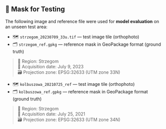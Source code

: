 ## 🧪 Mask for Testing

The following image and reference file were used for **model evaluation** on an unseen test area:

- 🗺️ `strzegom_20230709_33u.tif` — test image tile (orthophoto)
- 🗂️ `strzegom_ref.gpkg` — reference mask in GeoPackage format (ground truth)

> 🧭 Region: Strzegom  
> 📅 Acquisition date: July 9, 2023  
> 🗃️ Projection zone: EPSG:32633 (UTM zone 33N)

- 🗺️ `kolbuszowa_20210725_ref` — test image tile (orthophoto)
- 🗂️ `kolbuszowa_ref.gpkg` — reference mask in GeoPackage format (ground truth)

> 🧭 Region: Strzegom  
> 📅 Acquisition date: July 25, 2021  
> 🗃️ Projection zone: EPSG:32633 (UTM zone 34N)
